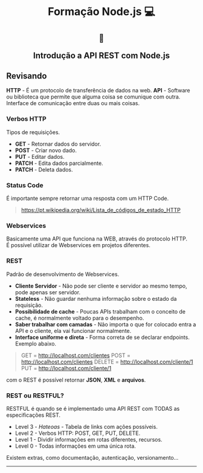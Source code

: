 <h1 align="center">Formação Node.js 💻</h1>

<h2 align="center">  
  
  :memo:
  
  Introdução a API REST com Node.js
</h2>

## Revisando

**HTTP** - É um protocolo de transferência de dados na web.
**API** - Software ou biblioteca que permite que alguma coisa se comunique com outra. Interface de comunicação entre duas ou mais coisas.

### **Verbos HTTP**

Tipos de requisições.

- **GET** - Retornar dados do servidor.
- **POST** - Criar novo dado.
- **PUT** - Editar dados.
- **PATCH** - Edita dados parcialmente.
- **PATCH** - Deleta dados.

### **Status Code**

É importante sempre retornar uma resposta com um HTTP Code.

> https://pt.wikipedia.org/wiki/Lista_de_códigos_de_estado_HTTP

### **Webservices**

Basicamente uma API que funciona na WEB, através do protocolo HTTP.  
É possível utilizar de Webservices em projetos diferentes.

### **REST**

Padrão de desenvolvimento de Webservices.

- **Cliente Servidor** - Não pode ser cliente e servidor ao mesmo tempo, pode apenas ser servidor.
- **Stateless** - Não guardar nenhuma informação sobre o estado da requisição.
- **Possibilidade de cache** - Poucas APIs trabalham com o conceito de cache, é normalmente voltado para o desempenho.
- **Saber trabalhar com camadas** - Não importa o que for colocado entra a API e o cliente, ela vai funcionar normalmente.
- **Interface uniforme e direta** - Forma correta de se declarar endpoints. Exemplo abaixo.

>GET    = http://localhost.com/clientes
>POST   = http://localhost.com/clientes
>DELETE = http://localhost.com/cliente/1
>PUT    = http://localhost.com/cliente/1

com o REST é possível retornar **JSON**, **XML** e **arquivos**.

### REST ou RESTFUL?

RESTFUL é quando se é implementado uma API REST com TODAS as especificações REST.

- Level 3 - *Hateoas* - Tabela de links com ações possíveis.   
- Level 2 - Verbos HTTP: POST, GET, PUT, DELETE.
- Level 1 - Dividir informações em rotas diferentes, recursos.
- Level 0 - Todas informações em uma única rota.

Existem extras, como documentação, autenticação, versionamento...

---

